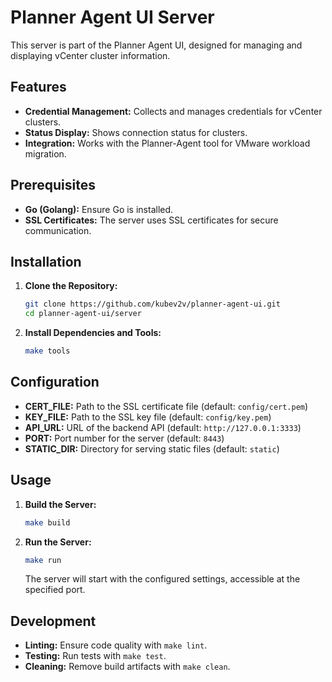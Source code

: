 # Planner Agent UI Server

This server is part of the Planner Agent UI, designed for managing and displaying vCenter cluster information.

## Features

- **Credential Management:** Collects and manages credentials for vCenter clusters.
- **Status Display:** Shows connection status for clusters.
- **Integration:** Works with the Planner-Agent tool for VMware workload migration.

## Prerequisites

- **Go (Golang):** Ensure Go is installed.
- **SSL Certificates:** The server uses SSL certificates for secure communication.

## Installation

1. **Clone the Repository:**
   ```bash
   git clone https://github.com/kubev2v/planner-agent-ui.git
   cd planner-agent-ui/server
   ```

2. **Install Dependencies and Tools:**
   ```bash
   make tools
   ```

## Configuration

- **CERT_FILE:** Path to the SSL certificate file (default: `config/cert.pem`)
- **KEY_FILE:** Path to the SSL key file (default: `config/key.pem`)
- **API_URL:** URL of the backend API (default: `http://127.0.0.1:3333`)
- **PORT:** Port number for the server (default: `8443`)
- **STATIC_DIR:** Directory for serving static files (default: `static`)

## Usage

1. **Build the Server:**
   ```bash
   make build
   ```

2. **Run the Server:**
   ```bash
   make run
   ```

   The server will start with the configured settings, accessible at the specified port.

## Development

- **Linting:** Ensure code quality with `make lint`.
- **Testing:** Run tests with `make test`.
- **Cleaning:** Remove build artifacts with `make clean`.
